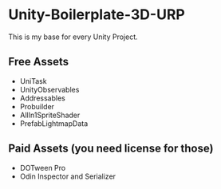 # Unity-Boilerplate-3D-URP

This is my base for every Unity Project.

## Free Assets
* UniTask
* UnityObservables
* Addressables
* Probuilder
* AllIn1SpriteShader
* PrefabLightmapData

## Paid Assets (you need license for those)

* DOTween Pro
* Odin Inspector and Serializer
